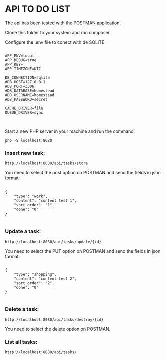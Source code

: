 # API TO DO LIST


The api has been tested with the POSTMAN application.

Clone this folder to your system and run composer.

Configure the .env file to conect with de SQLITE
<pre>
<code>
APP_ENV=local
APP_DEBUG=true
APP_KEY=
APP_TIMEZONE=UTC

DB_CONNECTION=sqlite
#DB_HOST=127.0.0.1
#DB_PORT=3306
#DB_DATABASE=homestead
#DB_USERNAME=homestead
#DB_PASSWORD=secret

CACHE_DRIVER=file
QUEUE_DRIVER=sync

</code>
</pre>

Start a new PHP server in your machine and run the command:

<code>php -S localhost:8080</code>
<h3>Insert new task:</h3>

<pre><code>http://localhost:8080/api/tasks/store</code></pre>

You need to select the post option on POSTMAN and send the fields in json format:
<pre>
<code>
{
    "type": "work",
    "content": "content test 1",
    "sort_order": "1",
    "done": "0"
}
</code>
</pre>
<h3>Update a task:</h3>

<pre><code>http://localhost:8080/api/tasks/update/{id}</i></code></pre>

You need to select the PUT option on POSTMAN and send the fields in json format:
<pre>
<code>
{
    "type": "shopping",
    "content": "content test 2",
    "sort_order": "2",
    "done": "0"
}
</code>
</pre>
<h3>Delete a task:</h3>

<pre><code>http://localhost:8080/api/tasks/destroy/{id}</code></pre>

You need to select the delete option on POSTMAN.
<h3>List all tasks:</h3>
<pre><code>http://localhost:8080/api/tasks/</code></pre>
